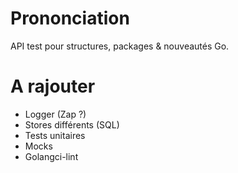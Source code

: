 # Prononciation
API test pour structures, packages & nouveautés Go.

# A rajouter
 - Logger (Zap ?)
 - Stores différents (SQL)
 - Tests unitaires
 - Mocks
 - Golangci-lint